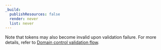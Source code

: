 ```yaml
---
_build:
  publishResources: false
  render: never
  list: never
---
```


Note that tokens may also become invalid upon validation failure. For more details, refer to [Domain control validation flow](/ssl/edge-certificates/changing-dcv-method/dcv-flow/#dcv-tokens).